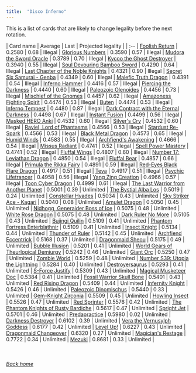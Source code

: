 ```yaml
---
title:  "Disco Inferno"
---
```


This is a list of cards that are likely to change legality before the next rotation.

| Card name | Average | Last | Projected legality |
| :-- |
[Foolish Return](https://db.ygoprodeck.com/card/?search=Foolish%20Return) | 0.2580 | 0.68 | Illegal |
[Glorious Numbers](https://db.ygoprodeck.com/card/?search=Glorious%20Numbers) | 0.3590 | 0.57 | Illegal |
[Mudora the Sword Oracle](https://db.ygoprodeck.com/card/?search=Mudora%20the%20Sword%20Oracle) | 0.3789 | 0.70 | Illegal |
[Kycoo the Ghost Destroyer](https://db.ygoprodeck.com/card/?search=Kycoo%20the%20Ghost%20Destroyer) | 0.3940 | 0.55 | Illegal |
[Soul Devouring Bamboo Sword](https://db.ygoprodeck.com/card/?search=Soul%20Devouring%20Bamboo%20Sword) | 0.4290 | 0.64 | Illegal |
[Last Chapter of the Noble Knights](https://db.ygoprodeck.com/card/?search=Last%20Chapter%20of%20the%20Noble%20Knights) | 0.4321 | 0.90 | Illegal |
[Secret Six Samurai - Genba](https://db.ygoprodeck.com/card/?search=Secret%20Six%20Samurai%20-%20Genba) | 0.4349 | 0.60 | Illegal |
[Malefic Truth Dragon](https://db.ygoprodeck.com/card/?search=Malefic%20Truth%20Dragon) | 0.4391 | 0.54 | Illegal |
[Inferno Hammer](https://db.ygoprodeck.com/card/?search=Inferno%20Hammer) | 0.4416 | 0.57 | Illegal |
[Piercing the Darkness](https://db.ygoprodeck.com/card/?search=Piercing%20the%20Darkness) | 0.4440 | 0.60 | Illegal |
[Paleozoic Olenoides](https://db.ygoprodeck.com/card/?search=Paleozoic%20Olenoides) | 0.4456 | 0.73 | Illegal |
[Mischief of the Gnomes](https://db.ygoprodeck.com/card/?search=Mischief%20of%20the%20Gnomes) | 0.4457 | 0.62 | Illegal |
[Amazoness Fighting Spirit](https://db.ygoprodeck.com/card/?search=Amazoness%20Fighting%20Spirit) | 0.4474 | 0.53 | Illegal |
[Buten](https://db.ygoprodeck.com/card/?search=Buten) | 0.4474 | 0.53 | Illegal |
[Inferno Tempest](https://db.ygoprodeck.com/card/?search=Inferno%20Tempest) | 0.4480 | 0.87 | Illegal |
[Dark Contract with the Eternal Darkness](https://db.ygoprodeck.com/card/?search=Dark%20Contract%20with%20the%20Eternal%20Darkness) | 0.4498 | 0.67 | Illegal |
[Instant Fusion](https://db.ygoprodeck.com/card/?search=Instant%20Fusion) | 0.4499 | 0.56 | Illegal |
[Masked HERO Anki](https://db.ygoprodeck.com/card/?search=Masked%20HERO%20Anki) | 0.4532 | 0.60 | Illegal |
[Silver's Cry](https://db.ygoprodeck.com/card/?search=Silver's%20Cry) | 0.4532 | 0.60 | Illegal |
[Raviel, Lord of Phantasms](https://db.ygoprodeck.com/card/?search=Raviel,%20Lord%20of%20Phantasms) | 0.4566 | 0.53 | Illegal |
[Stardust Re-Spark](https://db.ygoprodeck.com/card/?search=Stardust%20Re-Spark) | 0.4566 | 0.53 | Illegal |
[Black Metal Dragon](https://db.ygoprodeck.com/card/?search=Black%20Metal%20Dragon) | 0.4573 | 0.65 | Illegal |
[Humid Winds](https://db.ygoprodeck.com/card/?search=Humid%20Winds) | 0.4583 | 0.55 | Illegal |
[Archfiend's Awakening](https://db.ygoprodeck.com/card/?search=Archfiend's%20Awakening) | 0.4666 | 0.54 | Illegal |
[Missus Radiant](https://db.ygoprodeck.com/card/?search=Missus%20Radiant) | 0.4741 | 0.52 | Illegal |
[Spell Power Mastery](https://db.ygoprodeck.com/card/?search=Spell%20Power%20Mastery) | 0.4741 | 0.52 | Illegal |
[Fluffal Wings](https://db.ygoprodeck.com/card/?search=Fluffal%20Wings) | 0.4807 | 0.60 | Illegal |
[Number 17: Leviathan Dragon](https://db.ygoprodeck.com/card/?search=Number%2017:%20Leviathan%20Dragon) | 0.4850 | 0.54 | Illegal |
[Fluffal Bear](https://db.ygoprodeck.com/card/?search=Fluffal%20Bear) | 0.4857 | 0.66 | Illegal |
[Primula the Rikka Fairy](https://db.ygoprodeck.com/card/?search=Primula%20the%20Rikka%20Fairy) | 0.4891 | 0.59 | Illegal |
[Red-Eyes Black Flare Dragon](https://db.ygoprodeck.com/card/?search=Red-Eyes%20Black%20Flare%20Dragon) | 0.4917 | 0.51 | Illegal |
[Teva](https://db.ygoprodeck.com/card/?search=Teva) | 0.4917 | 0.51 | Illegal |
[Psychic Lifetrancer](https://db.ygoprodeck.com/card/?search=Psychic%20Lifetrancer) | 0.4958 | 0.56 | Illegal |
[Yang Zing Creation](https://db.ygoprodeck.com/card/?search=Yang%20Zing%20Creation) | 0.4966 | 0.57 | Illegal |
[Toon Cyber Dragon](https://db.ygoprodeck.com/card/?search=Toon%20Cyber%20Dragon) | 0.4999 | 0.61 | Illegal |
[The Last Warrior from Another Planet](https://db.ygoprodeck.com/card/?search=The%20Last%20Warrior%20from%20Another%20Planet) | 0.5001 | 0.39 | Unlimited |
[The Bystial Alba Los](https://db.ygoprodeck.com/card/?search=The%20Bystial%20Alba%20Los) | 0.5019 | 0.24 | Unlimited |
[Constellar Hyades](https://db.ygoprodeck.com/card/?search=Constellar%20Hyades) | 0.5034 | 0.43 | Unlimited |
[Sky Striker Ace - Kagari](https://db.ygoprodeck.com/card/?search=Sky%20Striker%20Ace%20-%20Kagari) | 0.5040 | 0.08 | Unlimited |
[Amulet Dragon](https://db.ygoprodeck.com/card/?search=Amulet%20Dragon) | 0.5050 | 0.45 | Unlimited |
[Nidhogg, Generaider Boss of Ice](https://db.ygoprodeck.com/card/?search=Nidhogg,%20Generaider%20Boss%20of%20Ice) | 0.5075 | 0.48 | Unlimited |
[White Rose Dragon](https://db.ygoprodeck.com/card/?search=White%20Rose%20Dragon) | 0.5075 | 0.48 | Unlimited |
[Dark Ruler No More](https://db.ygoprodeck.com/card/?search=Dark%20Ruler%20No%20More) | 0.5105 | 0.43 | Unlimited |
[Bujingi Quilin](https://db.ygoprodeck.com/card/?search=Bujingi%20Quilin) | 0.5109 | 0.41 | Unlimited |
[Phantom Fortress Enterblathnir](https://db.ygoprodeck.com/card/?search=Phantom%20Fortress%20Enterblathnir) | 0.5109 | 0.41 | Unlimited |
[Insect Knight](https://db.ygoprodeck.com/card/?search=Insect%20Knight) | 0.5134 | 0.44 | Unlimited |
[Thunder of Ruler](https://db.ygoprodeck.com/card/?search=Thunder%20of%20Ruler) | 0.5142 | 0.45 | Unlimited |
[Archfiend Eccentrick](https://db.ygoprodeck.com/card/?search=Archfiend%20Eccentrick) | 0.5168 | 0.37 | Unlimited |
[Dragonmaid Sheou](https://db.ygoprodeck.com/card/?search=Dragonmaid%20Sheou) | 0.5175 | 0.49 | Unlimited |
[Bubble Illusion](https://db.ygoprodeck.com/card/?search=Bubble%20Illusion) | 0.5201 | 0.41 | Unlimited |
[World Gears of Theurlogical Demiurgy](https://db.ygoprodeck.com/card/?search=World%20Gears%20of%20Theurlogical%20Demiurgy) | 0.5242 | 0.46 | Unlimited |
[Giant Orc](https://db.ygoprodeck.com/card/?search=Giant%20Orc) | 0.5250 | 0.47 | Unlimited |
[Zombie World](https://db.ygoprodeck.com/card/?search=Zombie%20World) | 0.5259 | 0.48 | Unlimited |
[Number S39: Utopia the Lightning](https://db.ygoprodeck.com/card/?search=Number%20S39:%20Utopia%20the%20Lightning) | 0.5284 | 0.40 | Unlimited |
[Destroyersaurus](https://db.ygoprodeck.com/card/?search=Destroyersaurus) | 0.5293 | 0.41 | Unlimited |
[S-Force Justify](https://db.ygoprodeck.com/card/?search=S-Force%20Justify) | 0.5309 | 0.43 | Unlimited |
[Magical Musketeer Doc](https://db.ygoprodeck.com/card/?search=Magical%20Musketeer%20Doc) | 0.5384 | 0.41 | Unlimited |
[Fossil Warrior Skull Bone](https://db.ygoprodeck.com/card/?search=Fossil%20Warrior%20Skull%20Bone) | 0.5401 | 0.43 | Unlimited |
[Red Rising Dragon](https://db.ygoprodeck.com/card/?search=Red%20Rising%20Dragon) | 0.5409 | 0.44 | Unlimited |
[Infernity Knight](https://db.ygoprodeck.com/card/?search=Infernity%20Knight) | 0.5426 | 0.46 | Unlimited |
[Paleozoic Dinomischus](https://db.ygoprodeck.com/card/?search=Paleozoic%20Dinomischus) | 0.5440 | 0.33 | Unlimited |
[Gem-Knight Zirconia](https://db.ygoprodeck.com/card/?search=Gem-Knight%20Zirconia) | 0.5509 | 0.45 | Unlimited |
[Howling Insect](https://db.ygoprodeck.com/card/?search=Howling%20Insect) | 0.5526 | 0.47 | Unlimited |
[Red Sprinter](https://db.ygoprodeck.com/card/?search=Red%20Sprinter) | 0.5576 | 0.42 | Unlimited |
[The Phantom Knights of Rusty Bardiche](https://db.ygoprodeck.com/card/?search=The%20Phantom%20Knights%20of%20Rusty%20Bardiche) | 0.5617 | 0.47 | Unlimited |
[Spright Jet](https://db.ygoprodeck.com/card/?search=Spright%20Jet) | 0.5701 | 0.46 | Unlimited |
[Predapractice](https://db.ygoprodeck.com/card/?search=Predapractice) | 0.5980 | 0.02 | Unlimited |
[Darkness Destroyer](https://db.ygoprodeck.com/card/?search=Darkness%20Destroyer) | 0.6102 | 0.39 | Unlimited |
[Vera the Vernusylph Goddess](https://db.ygoprodeck.com/card/?search=Vera%20the%20Vernusylph%20Goddess) | 0.6177 | 0.42 | Unlimited |
[Level Up!](https://db.ygoprodeck.com/card/?search=Level%20Up!) | 0.6227 | 0.43 | Unlimited |
[Dragonmaid Changeover](https://db.ygoprodeck.com/card/?search=Dragonmaid%20Changeover) | 0.6320 | 0.27 | Unlimited |
[Magician's Restage](https://db.ygoprodeck.com/card/?search=Magician's%20Restage) | 0.7722 | 0.34 | Unlimited |
[Mezuki](https://db.ygoprodeck.com/card/?search=Mezuki) | 0.8681 | 0.33 | Unlimited |

<br>

###### [Back home](index)